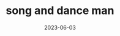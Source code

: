 ---
title: "song and dance man"
cc-type: hashtag
date: 2023-06-03
hashtag: song-and-dance-man
tags:
  - occupation
---